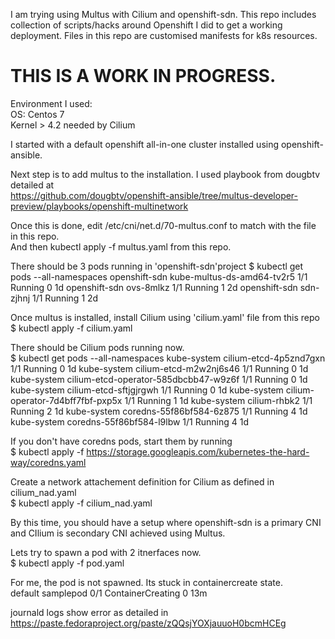 I am trying using Multus with Cilium and openshift-sdn. This repo includes collection of scripts/hacks around Openshift
I did to get a working deployment. Files in this repo are customised manifests for k8s resources.
 
# THIS IS A WORK IN PROGRESS.
 
Environment I used:  
OS: Centos 7  
Kernel > 4.2 needed by Cilium  
 
I started with a default openshift all-in-one cluster installed using openshift-ansible.
 
Next step is to add multus to the installation. I used playbook from dougbtv detailed at  
https://github.com/dougbtv/openshift-ansible/tree/multus-developer-preview/playbooks/openshift-multinetwork

Once this is done, edit /etc/cni/net.d/70-multus.conf to match with the file in this repo.  
And then kubectl apply -f multus.yaml from this repo.  
 
There should be 3 pods running in 'openshift-sdn'project
$ kubectl get pods --all-namespaces
openshift-sdn                       kube-multus-ds-amd64-tv2r5                     1/1       Running             0          1d
openshift-sdn                       ovs-8mlkz                                      1/1       Running             1          2d
openshift-sdn                       sdn-zjhnj                                      1/1       Running             1          2d

 
Once multus is installed, install Cilium using 'cilium.yaml' file from this repo  
$ kubectl apply -f cilium.yaml
 
There should be Cilium pods running now.  
$ kubectl get pods --all-namespaces
kube-system                         cilium-etcd-4p5znd7gxn                         1/1       Running             0          1d
kube-system                         cilium-etcd-m2w2nj6s46                         1/1       Running             0          1d
kube-system                         cilium-etcd-operator-585dbcbb47-w9z6f          1/1       Running             0          1d
kube-system                         cilium-etcd-sftjgjrgwh                         1/1       Running             0          1d
kube-system                         cilium-operator-7d4bff7fbf-pxp5x               1/1       Running             1          1d
kube-system                         cilium-rhbk2                                   1/1       Running             2          1d
kube-system                         coredns-55f86bf584-6z875                       1/1       Running             4          1d
kube-system                         coredns-55f86bf584-l9lbw                       1/1       Running             4          1d

If you don't have coredns pods, start them by running  
$ kubectl apply -f https://storage.googleapis.com/kubernetes-the-hard-way/coredns.yaml

Create a network attachement definition for Cilium as defined in cilium_nad.yaml  
$ kubectl apply -f cilium_nad.yaml

By this time, you should have a setup where openshift-sdn is a primary CNI and CIlium is secondary CNI achieved using Multus.  

Lets try to spawn a pod with 2 itnerfaces now.  
$ kubectl apply -f pod.yaml  

For me, the pod is not spawned. Its stuck in containercreate state.  
default                             samplepod                                      0/1       ContainerCreating   0          13m

journald logs show error as detailed in https://paste.fedoraproject.org/paste/zQQsjYOXjauuoH0bcmHCEg
